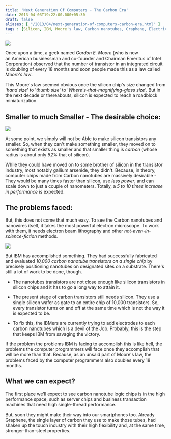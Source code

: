 ```yaml
---
title: 'Next Generation Of Computers - The Carbon Era'
date: 2013-04-03T19:22:00.000+05:30
draft: false
aliases: [ "/2013/04/next-generation-of-computers-carbon-era.html" ]
tags : [Silicon, IBM, Moore's law, Carbon nanotubes, Graphene, Electrical, Semiconductors, carbon chips, Technology, Gadgets, smartphone, Intel]
---
```


[![](http://1.bp.blogspot.com/-plCmKEXJOig/UVwYQkEjchI/AAAAAAAAAl4/XjpICX_iAzs/s1600/carbon-nanotube-computer-chip-537x301.jpg)](http://1.bp.blogspot.com/-plCmKEXJOig/UVwYQkEjchI/AAAAAAAAAl4/XjpICX_iAzs/s1600/carbon-nanotube-computer-chip-537x301.jpg)

  

Once upon a time, a geek named _Gordon E. Moore_ (who is now an American businessman and co-founder and Chairman Emeritus of Intel Corporation) observed that the number of transistor in an integrated circuit is doubling of every 18 months and soon people made this as a law called _Moore's law_.

  

This Moore's law seemed obvious once the silicon chip's size changed from '_hand size_' to '_thumb size_' to '_Where's-that-magnifying-glass size_'. But in the next decade or thereabouts, silicon is expected to reach a roadblock miniaturization.   
  
  

Smaller to much Smaller - The desirable choice:
-----------------------------------------------

[![](http://1.bp.blogspot.com/-Cic9bSEpG20/UVwuE1LjYNI/AAAAAAAAAmQ/IrA_Am_WhAc/s320/ImageForArticle_296.jpg)](http://1.bp.blogspot.com/-Cic9bSEpG20/UVwuE1LjYNI/AAAAAAAAAmQ/IrA_Am_WhAc/s1600/ImageForArticle_296.jpg)

  

At some point, we simply will not be Able to make silicon transistors any smaller. So, when they can't make something smaller, they moved on to something that exists as smaller and that smaller thing is _carbon_ (whose radius is about only _62%_ that of silicon).  
  
While they could have moved on to some brother of silicon in the transistor industry, most notably gallium arsenide, they didn't. Because, in theory, computer chips made ​​from Carbon nanotubes are massively desirable - They would be many times faster than silicon, use _less power_, and can scale down to just a couple of nanometers. Totally, a _5 to 10 times increase in performance_ is expected.  
  
  

The problems faced:
-------------------

But, this does not come that much easy. To see the Carbon nanotubes and nanowires itself, it takes the most powerful electron microscope. To work with them, it needs electron beam lithography and other _not-even-in-science-fiction_ methods.

  

[![](http://3.bp.blogspot.com/-xz4ZfbjGkG4/UVwYaBc5DwI/AAAAAAAAAmA/JVHlNgczZQw/s1600/Carbon_Nanotubes.jpg)](http://3.bp.blogspot.com/-xz4ZfbjGkG4/UVwYaBc5DwI/AAAAAAAAAmA/JVHlNgczZQw/s1600/Carbon_Nanotubes.jpg)

  

But IBM has accomplished something. They had successfully fabricated and evaluated _10,000 carbon nanotube transistors on a single chip_ by precisely positioning nanotubes on designated sites on a substrate. There's still a lot of work to be done, though.

  

*   The nanotubes transistors are not close enough like silicon transistors in silicon chips and it has to go a long way to attain it.

*   The present stage of carbon transistors still needs silicon. They use a single silicon wafer as gate to an entire chip of 10,000 transistors. So, every transistor turns on and off at the same time which is not the way it is expected to be.

*   To fix this, the IBMers are currently trying to add electrodes to each carbon nanotubes which is a devil of the Job. Probably, this is the step that keeps IBM from savaging the victory.

  
If the problem the problems IBM is facing to accomplish this is like hell, the problems the computer programmers will face once they accomplish that will be more than that. Because, as an unsaid part of Moore's law, the problems faced by the computer programmers also doubles every 18 months.

  

What we can expect?
-------------------

  

The first place we’ll expect to see carbon nanotube logic chips is in the high performance space, such as server chips and business transaction machines that need high single-thread performance.   
  
But, soon they might make their way into our smartphones too. Already Graphene, the single layer of carbon they use to make those tubes, had shaken up the touch industry with their high flexibility and, at the same time, stronger-than-steel properties.